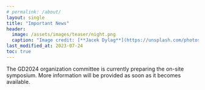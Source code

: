 ```yaml
---
# permalink: /about/
layout: single
title: "Important News"
header:
  image: /assets/images/teaser/night.png
  caption: "Image credit: [**Jacek Dylag**](https://unsplash.com/photos/IiQXLbTTQCw)"
last_modified_at: 2023-07-24
toc: true
---
```


The GD2024 organization committee is currently preparing the on-site symposium. More information will be provided as soon as it becomes available.

<!--However, please understand that this may change to an online-only event depending on the future status of the COVID19 infection.

<!-- The discount registration fee for online participants will be applied only to the audience. At least one presenter for each paper or poster is required to register as an on-site participant. 

We will suppose three types of registrations:

- On-site participant (including speaker and audience): At least one speaker per one paper/poster must register as on-site participant if the presentation is on-site.
- On-line speaker: At least one speaker per one paper/poster must register as on-line speaker if the presentation is on-line.
- On-line audience:

Please also note the following restrictions on on-site participation in Japan

1. The Japanese government is currently strictly limiting entry to Japan with a tourist visa. The organization committee will support the visa process for properly registered persons who are worth of attending the conference (e.g., paper presenters, affiliated with research institutions).  Details are described on the [visa](/gd2022/pages/visa) page.

2. The Tokyo Institute of Technology, which will serve as the venue for GD2022, takes strict measures to prevent infection. All visitors are required to wear masks, and hand washing and disinfection are mandatory.

3. Tokyo metropolitan region did not approve “dinners of nine or more people” until May 22. This restriction has now been lifted, but it is very likely to reintroduce in the future.
Also, some institutes in Japan currently prohibit researchers and students to attend banquets and require to separating banquet fees from the registration fee. Based on this situation, we have decided to EXCLUDE the banquet fee from the registration fee. When we are able to confirm that the banquet is definitely ready to be held, we will charge additional fees for the banquet.
-->

<!--The Japanese government is currently strictly limiting entry to Japan with a tourist visa. It is possible that the restrictions may be eased in the future, but we are not optimistic since it is a gradual easing of restrictions. The organization committee will support the immigration for properly registered persons who are worthy attending the conference (e.g., paper presenters, affiliated with research institutions). Details will be announced later.-->


<!--The documents include an invitation letter and itinerary, which the participants are requested to submit to the Japanese embassy in your country of residence to obtain a visa.-->
